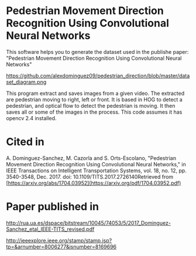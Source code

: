 # Pedestrian Movement Direction Recognition Using Convolutional Neural Networks
This software helps you to generate the dataset used in the publishe paper: "Pedestrian Movement Direction Recognition Using Convolutional Neural Networks"

https://github.com/alexdominguez09/pedestrian_direction/blob/master/dataset_diagram.png


This program extract and saves images from a given video.
The extracted are pedestrian moving to right, left or front.
It is based in HOG to detect a pedestrian, and optical flow to detect the pedestrian is moving.
It then saves all or some of the images in the process.
This code assumes it has opencv 2.4 installed.

# Cited in
A. Dominguez-Sanchez, M. Cazorla and S. Orts-Escolano, "Pedestrian Movement Direction Recognition Using Convolutional Neural Networks," in IEEE Transactions on Intelligent Transportation Systems, vol. 18, no. 12, pp. 3540-3548, Dec. 2017.
doi: 10.1109/TITS.2017.2726140Retrieved from [https://arxiv.org/abs/1704.03952](https://arxiv.org/pdf/1704.03952.pdf)

# Paper published in

http://rua.ua.es/dspace/bitstream/10045/74053/5/2017_Dominguez-Sanchez_etal_IEEE-TITS_revised.pdf

http://ieeexplore.ieee.org/stamp/stamp.jsp?tp=&arnumber=8006277&isnumber=8169696
